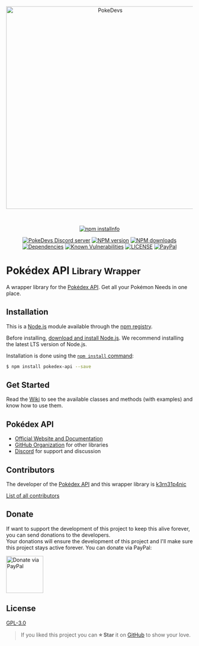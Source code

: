 <div align="center">
  <br />
  <p>
    <a href="https://pokedevs.bastionbot.org"><img src="https://pokedevs.bastionbot.org/assets/images/pokedevs.png" width="546" alt="PokeDevs" /></a>
  </p>
  <br />
  <p>
    <a href="https://nodei.co/npm/pokedex-api/"><img src="https://nodei.co/npm/pokedex-api.png?downloads=true&stars=true" alt="npm installnfo" /></a>
  </p>
  <p>
    <a href="https://discord.gg/7P4H3TY"><img src="https://discordapp.com/api/guilds/361911937820393472/widget.png" alt="PokeDevs Discord server" /></a>
    <a href="https://www.npmjs.com/package/pokedex-api"><img src="https://img.shields.io/npm/v/pokedex-api.svg" alt="NPM version" /></a>
    <a href="https://www.npmjs.com/package/pokedex-api"><img src="https://img.shields.io/npm/dt/pokedex-api.svg" alt="NPM downloads" /></a>
    <a href="https://david-dm.org/PokeDevs/node-pokedex-api"><img src="https://david-dm.org/PokeDevs/node-pokedex-api.svg" alt="Dependencies" /></a>
    <a href="https://snyk.io/test/github/PokeDevs/node-pokedex-api"><img src="https://snyk.io/test/github/PokeDevs/node-pokedex-api/badge.svg" alt="Known Vulnerabilities" /></a>
    <a href="LICENSE.md"><img src="https://img.shields.io/github/license/PokeDevs/node-pokedex-api.svg" alt="LICENSE" /></a>
    <a href="https://paypal.me/snkrsnkampa"><img src="https://img.shields.io/badge/donate-PayPal-003086.svg" alt="PayPal" /></a>
  </p>
</div>


# Pokédex API <small>Library Wrapper</small>
A wrapper library for the [Pokédex API](https://pokedevs.bastionbot.org).
Get all your Pokémon Needs in one place.

## Installation
This is a [Node.js](https://nodejs.org/en) module available through the
[npm registry](https://www.npmjs.com/).

Before installing, [download and install Node.js](https://nodejs.org/en/download/).
We recommend installing the latest LTS version of Node.js.

Installation is done using the [`npm install` command](https://docs.npmjs.com/getting-started/installing-npm-packages-locally):

```bash
$ npm install pokedex-api --save
```

## Get Started
Read the [Wiki](https://github.com/PokeDevs/node-pokedex-api/wiki) to see the available classes and methods (with examples) and know
how to use them.

## Pokédex API
* [Official Website and Documentation](https://pokedevs.bastionbot.org)
* [GitHub Organization](https://github.com/PokeDevs) for other libraries
* [Discord](https://discord.gg/7P4H3TY) for support and discussion

## Contributors
The developer of the [Pokédex API](https://pokedevs.bastionbot.org) and this
wrapper library is [k3rn31p4nic](https://sankarsankampa.com)

[List of all contributors](https://github.com/PokeDevs/node-pokedex-api/graphs/contributors)

## Donate
If want to support the development of this project to keep this alive forever,
you can send donations to the developers.  
Your donations will ensure the development of this project and I'll make sure
this project stays active forever. You can donate via PayPal:

<a href="https://paypal.me/snkrsnkampa" title="Donate via PayPal">
<img src="https://s1.postimg.org/wbhh3ef5b/paypal.jpg" alt="Donate via PayPal" height="100" />
</a>

## License

[GPL-3.0](https://github.com/PokeDevs/node-pokedex-api/blob/master/LICENSE)

> If you liked this project you can **⭐ Star** it on
[GitHub](https://github.com/PokeDevs/node-pokdex-api) to show your love.  
